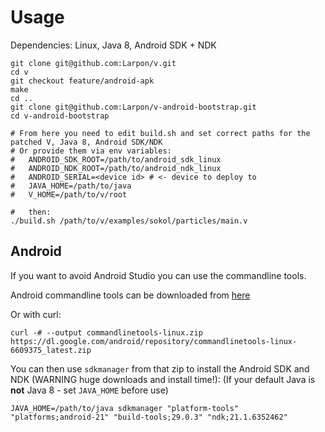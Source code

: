 # Usage
Dependencies: Linux, Java 8, Android SDK + NDK
```
git clone git@github.com:Larpon/v.git
cd v
git checkout feature/android-apk
make
cd ..
git clone git@github.com:Larpon/v-android-bootstrap.git
cd v-android-bootstrap

# From here you need to edit build.sh and set correct paths for the patched V, Java 8, Android SDK/NDK
# Or provide them via env variables:
#   ANDROID_SDK_ROOT=/path/to/android_sdk_linux
#   ANDROID_NDK_ROOT=/path/to/android_ndk_linux
#   ANDROID_SERIAL=<device id> # <- device to deploy to
#   JAVA_HOME=/path/to/java
#   V_HOME=/path/to/v/root

#   then:
./build.sh /path/to/v/examples/sokol/particles/main.v
```

## Android

If you want to avoid Android Studio you can use the commandline tools.

Android commandline tools can be downloaded from [here](https://developer.android.com/studio#command-tools)

Or with curl:

`curl -# --output commandlinetools-linux.zip https://dl.google.com/android/repository/commandlinetools-linux-6609375_latest.zip`

You can then use `sdkmanager` from that zip to install the Android SDK and NDK (WARNING huge downloads and install time!):
(If your default Java is **not** Java 8 - set `JAVA_HOME` before use)

`JAVA_HOME=/path/to/java sdkmanager "platform-tools" "platforms;android-21" "build-tools;29.0.3" "ndk;21.1.6352462"`